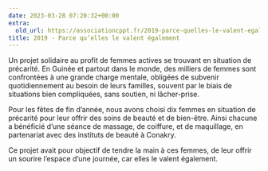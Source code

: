 ```yaml
---
date: 2023-03-28 07:20:32+00:00
extra:
  old_url: https://associationcppt.fr/2019-parce-quelles-le-valent-egalement/
title: 2019 - Parce qu’elles le valent également
---
```

Un projet solidaire au profit de femmes actives se trouvant en situation de précarité. En Guinée et partout dans le monde, des milliers de femmes sont confrontées à une grande charge mentale, obligées de subvenir quotidiennement au besoin de leurs familles, souvent par le biais de situations bien compliquées, sans soutien, ni lâcher-prise.

Pour les fêtes de fin d’année, nous avons choisi dix femmes en situation de précarité pour leur offrir des soins de beauté et de bien-être. Ainsi chacune a bénéficié d’une séance de massage, de coiffure, et de maquillage, en partenariat avec des instituts de beauté à Conakry.

Ce projet avait pour objectif de tendre la main à ces femmes, de leur offrir un sourire l’espace d’une journée, car elles le valent également.
